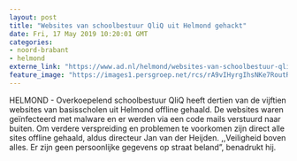 ```yaml
---
layout: post
title: "Websites van schoolbestuur QliQ uit Helmond gehackt"
date: Fri, 17 May 2019 10:20:01 GMT
categories: 
- noord-brabant 
- helmond 
externe_link: "https://www.ad.nl/helmond/websites-van-schoolbestuur-qliq-uit-helmond-gehackt~a2baada1/"
feature_image: "https://images1.persgroep.net/rcs/rA9vIHyrgIhsNKe7RoutRZafiuI/diocontent/101126075/_fitwidth/400/?appId=21791a8992982cd8da851550a453bd7f&quality=0.7"
---
```


HELMOND - Overkoepelend schoolbestuur QliQ heeft dertien van de vijftien websites van basisscholen uit Helmond offline gehaald. De websites waren geïnfecteerd met malware en er werden via een code mails verstuurd naar buiten. Om verdere verspreiding en problemen te voorkomen zijn direct alle sites offline gehaald, aldus directeur Jan van der Heijden. ,,Veiligheid boven alles. Er zijn geen persoonlijke gegevens op straat beland”, benadrukt hij.
